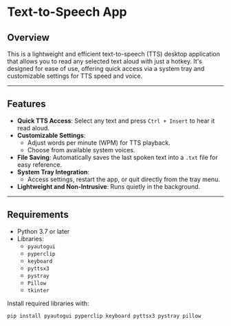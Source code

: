 # Text-to-Speech App

## Overview
This is a lightweight and efficient text-to-speech (TTS) desktop application that allows you to read any selected text aloud with just a hotkey. It's designed for ease of use, offering quick access via a system tray and customizable settings for TTS speed and voice.

---

## Features
- **Quick TTS Access**: Select any text and press `Ctrl + Insert` to hear it read aloud.
- **Customizable Settings**: 
  - Adjust words per minute (WPM) for TTS playback.
  - Choose from available system voices.
- **File Saving**: Automatically saves the last spoken text into a `.txt` file for easy reference.
- **System Tray Integration**: 
  - Access settings, restart the app, or quit directly from the tray menu.
- **Lightweight and Non-Intrusive**: Runs quietly in the background.
  
---

## Requirements
- Python 3.7 or later
- Libraries: 
  - `pyautogui`
  - `pyperclip`
  - `keyboard`
  - `pyttsx3`
  - `pystray`
  - `Pillow`
  - `tkinter`

Install required libraries with:
```bash
pip install pyautogui pyperclip keyboard pyttsx3 pystray pillow
